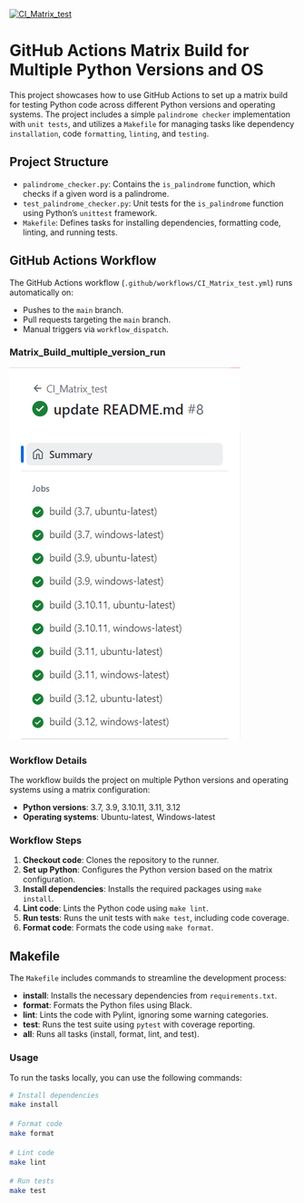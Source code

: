 [![CI_Matrix_test](https://github.com/nogibjj/Mobasserul_Haque_Week4_Matrix_Build/actions/workflows/CI_Matrix_test.yml/badge.svg)](https://github.com/nogibjj/Mobasserul_Haque_Week4_Matrix_Build/actions/workflows/CI_Matrix_test.yml)

# GitHub Actions Matrix Build for Multiple Python Versions and OS

This project showcases how to use GitHub Actions to set up a matrix build for testing Python code across different Python versions and operating systems. The project includes a simple `palindrome checker` implementation with `unit tests`, and utilizes a `Makefile` for managing tasks like dependency `installation`, code `formatting`, `linting`, and `testing`.

## Project Structure

- `palindrome_checker.py`: Contains the `is_palindrome` function, which checks if a given word is a palindrome.
- `test_palindrome_checker.py`: Unit tests for the `is_palindrome` function using Python’s `unittest` framework.
- `Makefile`: Defines tasks for installing dependencies, formatting code, linting, and running tests.

## GitHub Actions Workflow

The GitHub Actions workflow (`.github/workflows/CI_Matrix_test.yml`) runs automatically on:

- Pushes to the `main` branch.
- Pull requests targeting the `main` branch.
- Manual triggers via `workflow_dispatch`.

### Matrix_Build_multiple_version_run
![Matrix_Build_multiple_version_run](CI_Matrix_test_build.PNG)

### Workflow Details

The workflow builds the project on multiple Python versions and operating systems using a matrix configuration:

- **Python versions**: 3.7, 3.9, 3.10.11, 3.11, 3.12
- **Operating systems**: Ubuntu-latest, Windows-latest

### Workflow Steps

1. **Checkout code**: Clones the repository to the runner.
2. **Set up Python**: Configures the Python version based on the matrix configuration.
3. **Install dependencies**: Installs the required packages using `make install`.
4. **Lint code**: Lints the Python code using `make lint`.
5. **Run tests**: Runs the unit tests with `make test`, including code coverage.
6. **Format code**: Formats the code using `make format`.

## Makefile

The `Makefile` includes commands to streamline the development process:

- **install**: Installs the necessary dependencies from `requirements.txt`.
- **format**: Formats the Python files using Black.
- **lint**: Lints the code with Pylint, ignoring some warning categories.
- **test**: Runs the test suite using `pytest` with coverage reporting.
- **all**: Runs all tasks (install, format, lint, and test).

### Usage

To run the tasks locally, you can use the following commands:

```bash
# Install dependencies
make install

# Format code
make format

# Lint code
make lint

# Run tests
make test
